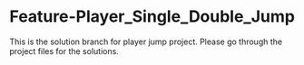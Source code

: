 # Feature-Player_Single_Double_Jump

This is the solution branch for player jump project. Please go through the project files for the solutions.

 
